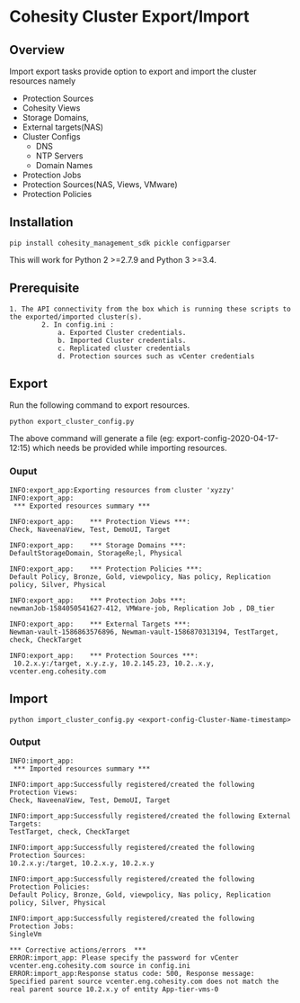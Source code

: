 # Cohesity Cluster Export/Import

## Overview

Import export tasks provide option to export and import the cluster resources namely
  * Protection Sources
  * Cohesity Views
  * Storage Domains, 
  * External targets(NAS) 
  * Cluster Configs
    * DNS
    * NTP Servers
    * Domain Names
  * Protection Jobs
  * Protection Sources(NAS, Views, VMware)
  * Protection Policies
  
## Installation
```
pip install cohesity_management_sdk pickle configparser 
```
This will work for Python 2 >=2.7.9 and Python 3 >=3.4.

## Prerequisite
```
1. The API connectivity from the box which is running these scripts to the exported/imported cluster(s).
        2. In config.ini : 
            a. Exported Cluster credentials.
            b. Imported Cluster credentials.
            c. Replicated cluster credentials 
            d. Protection sources such as vCenter credentials
```

## Export 

Run the following command to export resources.
```
python export_cluster_config.py
```
The above command will generate a <export-config-timestamp> file (eg: export-config-2020-04-17-12:15) which needs be provided while importing resources.

### Ouput 
```
INFO:export_app:Exporting resources from cluster 'xyzzy'
INFO:export_app:
 *** Exported resources summary ***

INFO:export_app:	*** Protection Views ***:
Check, NaveenaView, Test, DemoUI, Target

INFO:export_app:	*** Storage Domains ***:
DefaultStorageDomain, StorageRe;l, Physical

INFO:export_app:	*** Protection Policies ***:
Default Policy, Bronze, Gold, viewpolicy, Nas policy, Replication policy, Silver, Physical

INFO:export_app:	*** Protection Jobs ***:
newmanJob-1584050541627-412, VMWare-job, Replication Job , DB_tier

INFO:export_app:	*** External Targets ***:
Newman-vault-1586863576896, Newman-vault-1586870313194, TestTarget, check, CheckTarget

INFO:export_app:	*** Protection Sources ***:
 10.2.x.y:/target, x.y.z.y, 10.2.145.23, 10.2..x.y, vcenter.eng.cohesity.com
```

 ## Import
```
python import_cluster_config.py <export-config-Cluster-Name-timestamp>
```

### Output
```
INFO:import_app:
 *** Imported resources summary ***

INFO:import_app:Successfully registered/created the following Protection Views:
Check, NaveenaView, Test, DemoUI, Target

INFO:import_app:Successfully registered/created the following External Targets:
TestTarget, check, CheckTarget

INFO:import_app:Successfully registered/created the following Protection Sources:
10.2.x.y:/target, 10.2.x.y, 10.2.x.y

INFO:import_app:Successfully registered/created the following Protection Policies:
Default Policy, Bronze, Gold, viewpolicy, Nas policy, Replication policy, Silver, Physical

INFO:import_app:Successfully registered/created the following Protection Jobs:
SingleVm

*** Corrective actions/errors  ***
ERROR:import_app: Please specify the password for vCenter vcenter.eng.cohesity.com source in config.ini
ERROR:import_app:Response status code: 500, Response message: Specified parent source vcenter.eng.cohesity.com does not match the real parent source 10.2.x.y of entity App-tier-vms-0
```
